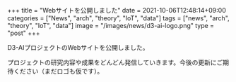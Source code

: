+++
title = "Webサイトを公開しました"
date = 2021-10-06T12:48:14+09:00
categories = ["News", "arch", "theory", "IoT", "data"]
tags = ["news", "arch", "theory", "IoT", "data"]
image = "/images/news/d3-ai-logo.png"
type = "post"
+++

D3-AIプロジェクトのWebサイトを公開しました。

プロジェクトの研究内容や成果をどんどん発信していきます。今後の更新にご期待ください（まだロゴも仮です）。
